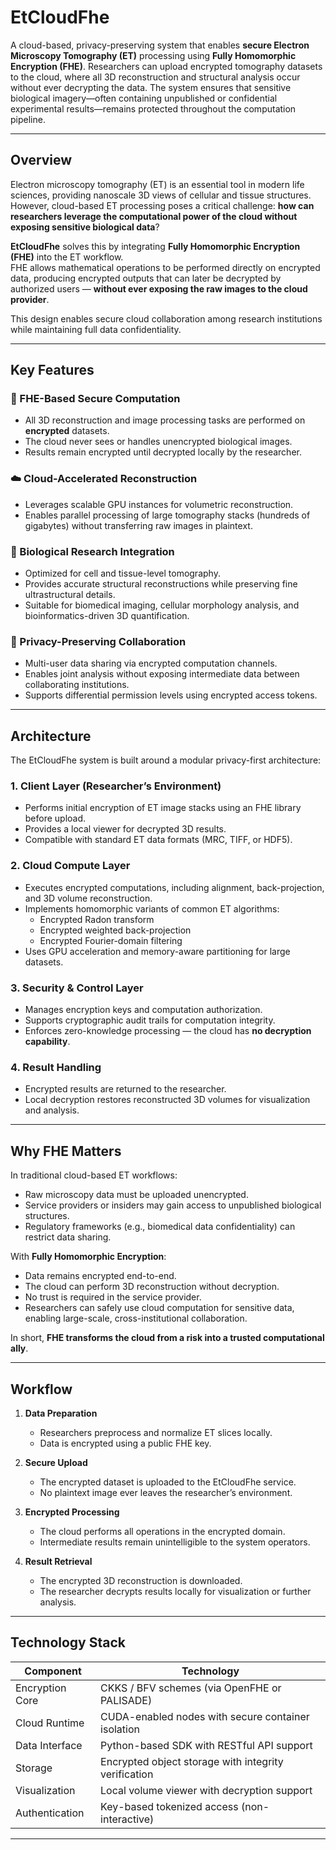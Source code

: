 # EtCloudFhe

A cloud-based, privacy-preserving system that enables **secure Electron Microscopy Tomography (ET)** processing using **Fully Homomorphic Encryption (FHE)**. Researchers can upload encrypted tomography datasets to the cloud, where all 3D reconstruction and structural analysis occur without ever decrypting the data. The system ensures that sensitive biological imagery—often containing unpublished or confidential experimental results—remains protected throughout the computation pipeline.

---

## Overview

Electron microscopy tomography (ET) is an essential tool in modern life sciences, providing nanoscale 3D views of cellular and tissue structures.  
However, cloud-based ET processing poses a critical challenge: **how can researchers leverage the computational power of the cloud without exposing sensitive biological data**?

**EtCloudFhe** solves this by integrating **Fully Homomorphic Encryption (FHE)** into the ET workflow.  
FHE allows mathematical operations to be performed directly on encrypted data, producing encrypted outputs that can later be decrypted by authorized users — **without ever exposing the raw images to the cloud provider**.

This design enables secure cloud collaboration among research institutions while maintaining full data confidentiality.

---

## Key Features

### 🔐 FHE-Based Secure Computation
- All 3D reconstruction and image processing tasks are performed on **encrypted** datasets.
- The cloud never sees or handles unencrypted biological images.
- Results remain encrypted until decrypted locally by the researcher.

### ☁️ Cloud-Accelerated Reconstruction
- Leverages scalable GPU instances for volumetric reconstruction.
- Enables parallel processing of large tomography stacks (hundreds of gigabytes) without transferring raw images in plaintext.

### 🧬 Biological Research Integration
- Optimized for cell and tissue-level tomography.
- Provides accurate structural reconstructions while preserving fine ultrastructural details.
- Suitable for biomedical imaging, cellular morphology analysis, and bioinformatics-driven 3D quantification.

### 🧠 Privacy-Preserving Collaboration
- Multi-user data sharing via encrypted computation channels.
- Enables joint analysis without exposing intermediate data between collaborating institutions.
- Supports differential permission levels using encrypted access tokens.

---

## Architecture

The EtCloudFhe system is built around a modular privacy-first architecture:

### 1. Client Layer (Researcher’s Environment)
- Performs initial encryption of ET image stacks using an FHE library before upload.
- Provides a local viewer for decrypted 3D results.
- Compatible with standard ET data formats (MRC, TIFF, or HDF5).

### 2. Cloud Compute Layer
- Executes encrypted computations, including alignment, back-projection, and 3D volume reconstruction.
- Implements homomorphic variants of common ET algorithms:
  - Encrypted Radon transform
  - Encrypted weighted back-projection
  - Encrypted Fourier-domain filtering
- Uses GPU acceleration and memory-aware partitioning for large datasets.

### 3. Security & Control Layer
- Manages encryption keys and computation authorization.
- Supports cryptographic audit trails for computation integrity.
- Enforces zero-knowledge processing — the cloud has **no decryption capability**.

### 4. Result Handling
- Encrypted results are returned to the researcher.
- Local decryption restores reconstructed 3D volumes for visualization and analysis.

---

## Why FHE Matters

In traditional cloud-based ET workflows:
- Raw microscopy data must be uploaded unencrypted.
- Service providers or insiders may gain access to unpublished biological structures.
- Regulatory frameworks (e.g., biomedical data confidentiality) can restrict data sharing.

With **Fully Homomorphic Encryption**:
- Data remains encrypted end-to-end.
- The cloud can perform 3D reconstruction without decryption.
- No trust is required in the service provider.
- Researchers can safely use cloud computation for sensitive data, enabling large-scale, cross-institutional collaboration.

In short, **FHE transforms the cloud from a risk into a trusted computational ally**.

---

## Workflow

1. **Data Preparation**
   - Researchers preprocess and normalize ET slices locally.
   - Data is encrypted using a public FHE key.

2. **Secure Upload**
   - The encrypted dataset is uploaded to the EtCloudFhe service.
   - No plaintext image ever leaves the researcher’s environment.

3. **Encrypted Processing**
   - The cloud performs all operations in the encrypted domain.
   - Intermediate results remain unintelligible to the system operators.

4. **Result Retrieval**
   - The encrypted 3D reconstruction is downloaded.
   - The researcher decrypts results locally for visualization or further analysis.

---

## Technology Stack

| Component | Technology |
|------------|-------------|
| Encryption Core | CKKS / BFV schemes (via OpenFHE or PALISADE) |
| Cloud Runtime | CUDA-enabled nodes with secure container isolation |
| Data Interface | Python-based SDK with RESTful API support |
| Storage | Encrypted object storage with integrity verification |
| Visualization | Local volume viewer with decryption support |
| Authentication | Key-based tokenized access (non-interactive) |

---

